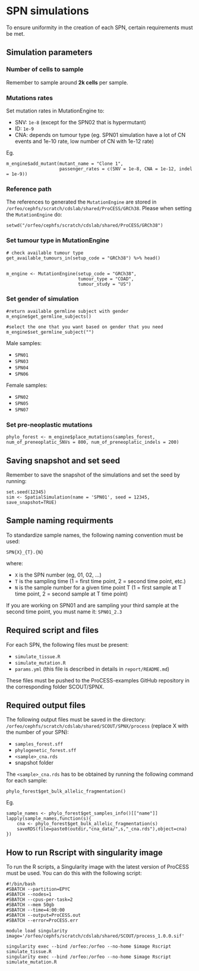 # SPN simulations
To ensure uniformity in the creation of each SPN, certain requirements must be met.  

## Simulation parameters
### Number of cells to sample 
Remember to sample around **2k cells** per sample.

### Mutations rates
Set mutation rates in MutationEngine to:
- SNV: `1e-8` (except for the SPN02 that is hypermutant)
- ID: `1e-9`
- CNA: depends on tumour type (eg. SPN01 simulation have a lot of CN events and 1e-10 rate, low number of CN with 1e-12 rate)

Eg.
```
m_engine$add_mutant(mutant_name = "Clone 1",
                    passenger_rates = c(SNV = 1e-8, CNA = 1e-12, indel = 1e-9))
```


### Reference path
The references to generated the `MutationEngine` are stored in `/orfeo/cephfs/scratch/cdslab/shared/ProCESS/GRCh38`. Please when setting the `MutationEngine` do:

```{r}
setwd("/orfeo/cephfs/scratch/cdslab/shared/ProCESS/GRCh38")
```

### Set tumour type in MutationEngine
```
# check available tumour type
get_available_tumours_in(setup_code = "GRCh38") %>% head()


m_engine <- MutationEngine(setup_code = "GRCh38",
                           tumour_type = "COAD",
                           tumour_study = "US")
```

### Set gender of simulation
```
#return available germline subject with gender
m_engine$get_germline_subjects()

#select the one that you want based on gender that you need
m_engine$set_germline_subject("")
```

Male samples:
- `SPN01`
- `SPN03`
- `SPN04`
- `SPN06`

Female samples:
- `SPN02`
- `SPN05`
- `SPN07`

### Set pre-neoplastic mutations
```
phylo_forest <- m_engine$place_mutations(samples_forest, num_of_preneoplatic_SNVs = 800, num_of_preneoplatic_indels = 200)
```


## Saving snapshot and set seed
Remember to save the snapshot of the simulations and set the seed by running:  

```{r}
set.seed(12345)
sim <- SpatialSimulation(name = 'SPN01', seed = 12345, save_snapshot=TRUE)
```

## Sample naming requirments
To standardize sample names, the following naming convention must be used:
```
SPN{X}_{T}.{N}
```
where:
- `X` is the SPN number (eg, 01, 02, ...)
- `T` is the sampling time (1 = first time point, 2 = second time point, etc.)
- `N` is the sample number for a given time point T (1 = first sample at T time point, 2 = second sample at T time point)

If you are working on SPN01 and are sampling your third sample at the second time point, you must name it: `SPN01_2.3`


## Required script and files
For each SPN, the following files must be present:
- `simulate_tissue.R`
- `simulate_mutation.R`
- `params.yml` (this file is described in details in `report/README.md`)

These files must be pushed to the ProCESS-examples GitHub repository in the corresponding folder SCOUT/SPNX.

## Required output files
The following output files must be saved in the directory:
`/orfeo/cephfs/scratch/cdslab/shared/SCOUT/SPNX/process` (replace X with the number of your SPN):

- `samples_forest.sff`
- `phylogenetic_forest.sff`
- `<sample>_cna.rds`
- snapshot folder

The `<sample>_cna.rds` has to be obtained by running the following command for each sample:
```{r}
phylo_forest$get_bulk_allelic_fragmentation()
```

Eg.
```
sample_names <- phylo_forest$get_samples_info()[["name"]]
lapply(sample_names,function(s){
    cna <- phylo_forest$get_bulk_allelic_fragmentation(s)
    saveRDS(file=paste0(outdir,"cna_data/",s,"_cna.rds"),object=cna)
})
```

## How to run Rscript with singularity image
To run the R scripts, a Singularity image with the latest version of ProCESS must be used. You can do this with the following script:

```{sh}
#!/bin/bash
#SBATCH --partition=EPYC
#SBATCH --nodes=1
#SBATCH --cpus-per-task=2
#SBATCH --mem 50gb
#SBATCH --time=4:00:00
#SBATCH --output=ProCESS.out
#SBATCH --error=ProCESS.err

module load singularity
image='/orfeo/cephfs/scratch/cdslab/shared/SCOUT/process_1.0.0.sif'

singularity exec --bind /orfeo:/orfeo --no-home $image Rscript simulate_tissue.R
singularity exec --bind /orfeo:/orfeo --no-home $image Rscript simulate_mutation.R
```
